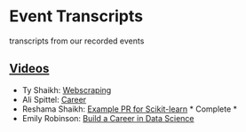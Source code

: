 # Event Transcripts
transcripts from our recorded events

## [Videos](https://www.youtube.com/c/DataUmbrella/videos)
- Ty Shaikh: [Webscraping]( )
- Ali Spittel: [Career]( )
- Reshama Shaikh:  [Example PR for Scikit-learn]( )  * Complete *
- Emily Robinson: [Build a Career in Data Science]()

